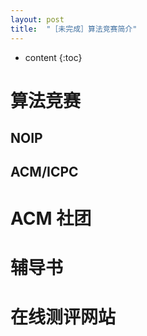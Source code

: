 ```yaml
---
layout: post
title:  "［未完成］算法竞赛简介"
---
```

* content
{:toc}

# 算法竞赛

## NOIP

## ACM/ICPC

# ACM 社团

# 辅导书

# 在线测评网站
